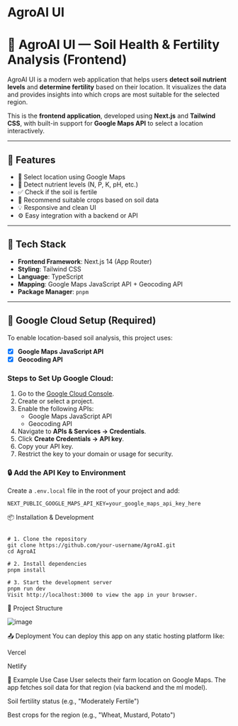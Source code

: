 # AgroAI UI

# 🌱 AgroAI UI — Soil Health & Fertility Analysis (Frontend)

 AgroAI UI is a modern web application that helps users **detect soil nutrient levels** and **determine fertility** based on their location. It visualizes the data and provides insights into which crops are most suitable for the selected region.

This is the **frontend application**, developed using **Next.js** and **Tailwind CSS**, with built-in support for **Google Maps API** to select a location interactively.

---

## 🚀 Features

- 📍 Select location using Google Maps
- 🌾 Detect nutrient levels (N, P, K, pH, etc.)
- ✅ Check if the soil is fertile
- 🌿 Recommend suitable crops based on soil data
- 💡 Responsive and clean UI
- ⚙️ Easy integration with a backend or API

---

## 🧱 Tech Stack

- **Frontend Framework**: Next.js 14 (App Router)
- **Styling**: Tailwind CSS
- **Language**: TypeScript
- **Mapping**: Google Maps JavaScript API + Geocoding API
- **Package Manager**: `pnpm`

---

## 🔑 Google Cloud Setup (Required)

To enable location-based soil analysis, this project uses:

- [x] **Google Maps JavaScript API**
- [x] **Geocoding API**

### Steps to Set Up Google Cloud:

1. Go to the [Google Cloud Console](https://console.cloud.google.com/).
2. Create or select a project.
3. Enable the following APIs:
   - Google Maps JavaScript API
   - Geocoding API
4. Navigate to **APIs & Services → Credentials**.
5. Click **Create Credentials → API key**.
6. Copy your API key.
7. Restrict the key to your domain or usage for security.

### 🔒 Add the API Key to Environment

Create a `.env.local` file in the root of your project and add:

```env
NEXT_PUBLIC_GOOGLE_MAPS_API_KEY=your_google_maps_api_key_here
```

📦 Installation & Development

```env

# 1. Clone the repository
git clone https://github.com/your-username/AgroAI.git
cd AgroAI

# 2. Install dependencies
pnpm install

# 3. Start the development server
pnpm run dev
Visit http://localhost:3000 to view the app in your browser.

```

🧩 Project Structure

![image](https://github.com/user-attachments/assets/b04122ff-817a-4e82-8b51-970f19c22b67)



📤 Deployment
You can deploy this app on any static hosting platform like:

Vercel

Netlify

🌾 Example Use Case
User selects their farm location on Google Maps.
The app fetches soil data for that region (via backend and the ml model).



Soil fertility status (e.g., "Moderately Fertile")

Best crops for the region (e.g., "Wheat, Mustard, Potato")


